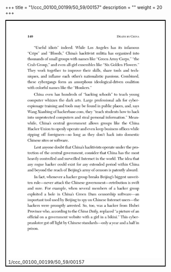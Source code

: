 +++
title = "1/ccc_00100_00199/50_59/00157"
description = ""
weight = 20
+++

<table style="border:2px solid black;max-width:800px;max-height:800px;" 
><tr><td>
<img class="center-fit-jpg"
src="/jpg_/out_jpg_dbc_157.jpg">
1/ccc_00100_00199/50_59/00157
</img></td></tr></table>
